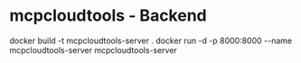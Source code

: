 # mcpcloudtools - Backend

docker build -t mcpcloudtools-server . 
docker run -d -p 8000:8000 --name mcpcloudtools-server mcpcloudtools-server
